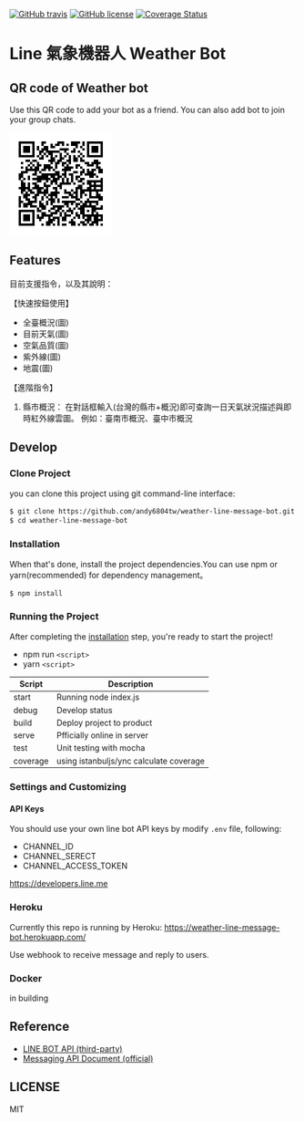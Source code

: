 [![GitHub travis][travis-image]][travis-url]
[![GitHub license][license-image]][license-url]
[![Coverage Status](https://coveralls.io/repos/github/andy6804tw/weather-line-message-bot/badge.svg?branch=master)](coverage-url)
# Line 氣象機器人 Weather Bot

## QR code of Weather bot
Use this QR code to add your bot as a friend.
You can also add bot to join your group chats.

<img src="./Screenshoot/qrcode.png">

## Features
目前支援指令，以及其說明：
      
【快速按鈕使用】
- 全臺概況(圖)
- 目前天氣(圖)
- 空氣品質(圖)
- 紫外線(圖)
- 地震(圖)
      
【進階指令】
1. 縣市概況：
在對話框輸入(台灣的縣市+概況)即可查詢一日天氣狀況描述與即時紅外線雲圖。
例如：臺南市概況、臺中市概況

## Develop
### Clone Project
 you can clone this project using git command-line interface:

```bash
$ git clone https://github.com/andy6804tw/weather-line-message-bot.git
$ cd weather-line-message-bot
```

### Installation
When that's done, install the project dependencies.You can use npm or yarn(recommended) for dependency management。

```bash
$ npm install
```

### Running the Project

After completing the [installation](#installation) step, you're ready to start the project!

- npm run `<script>`
- yarn `<script>`

| Script | Description |
| ------| ------ |
| start | Running node index.js |
| debug | Develop status |
| build | Deploy project to product |
| serve | Pfficially online in server |
| test  | Unit testing with mocha|
| coverage | using istanbuljs/ync calculate coverage |

### Settings and Customizing
#### API Keys
You should use your own line bot API keys by modify `.env` file, following:

- CHANNEL_ID
- CHANNEL_SERECT
- CHANNEL_ACCESS_TOKEN

https://developers.line.me

### Heroku

Currently this repo is running by Heroku: https://weather-line-message-bot.herokuapp.com/

Use webhook to receive message and reply to users.

### Docker

in building

## Reference

- [LINE BOT API (third-party)](https://github.com/boybundit/linebot)
- [Messaging API Document (official)](https://developers.line.me/en/docs/messaging-api/getting-started/)

## LICENSE
MIT

[travis-image]: https://travis-ci.org/andy6804tw/weather-line-message-bot.svg?branch=master
[travis-url]: https://travis-ci.org/andy6804tw/weather-line-message-bot
[license-image]: https://img.shields.io/npm/l/express.svg?registry_uri=https%3A%2F%2Fregistry.npmjs.com
[license-url]: https://github.com/andy6804tw/weather-line-message-bot/blob/master/LICENSE
[coverage-url]: https://coveralls.io/github/andy6804tw/weather-line-message-bot?branch=master

